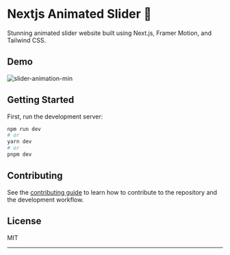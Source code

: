 # Nextjs Animated Slider 🚀

Stunning animated slider website built using Next.js, Framer Motion, and Tailwind CSS.

## Demo

![slider-animation-min](https://github.com/K-H-Rayhan/nextjs-animated-slider/assets/83538046/676e87e0-0988-4431-9c3d-354635faca93)

## Getting Started

First, run the development server:

```bash
npm run dev
# or
yarn dev
# or
pnpm dev
```

## Contributing

See the [contributing guide](CONTRIBUTING.md) to learn how to contribute to the repository and the development workflow.

## License

MIT

---
